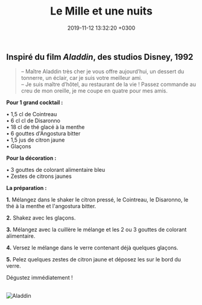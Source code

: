 ﻿---
layout: post
title: Le Mille et une nuits
date: 2019-11-12 13:32:20 +0300
description: You’ll find this post in your `_posts` directory. Go ahead and edit it and re-build the site to see your changes. # Add post description (optional)
img: milles-et-une-nuit-v1.png # Add image post (optional)
imgmini : milles-et-une-nuit-v1-mini.png
tags: [Aladdin]
author: # Add name author (optional)
---
## Inspiré du film *Aladdin*, des studios Disney, 1992

>&ndash; Maître Aladdin très cher je vous offre aujourd’hui, un dessert du tonnerre, un éclair, car je suis votre meilleur ami. <br>
>&ndash; Je suis maître d’hôtel, au restaurant de la vie ! Passez commande au creu de mon oreille, je me coupe en quatre pour mes amis.<br>

**Pour 1 grand cocktail :**

• 1,5 cl de Cointreau <br>
• 6 cl cl de Disaronno <br>
• 18 cl de thé glacé à la menthe <br>
• 6 gouttes d'Angostura bitter  <br>
• 1,5 jus de citron jaune <br>
• Glaçons <br>

**Pour la décoration :**

• 3 gouttes de colorant alimentaire bleu <br>
• Zestes de citrons jaunes <br>

**La préparation :**
 
**1.** Mélangez dans le shaker le citron pressé, le Cointreau, le Disaronno, le thé à la menthe et l'angostura bitter.

**2.** Shakez avec les glaçons. 

**3.** Mélangez avec la cuillère le mélange et les 2 ou 3 gouttes de colorant alimentaire.

**4.** Versez le mélange dans le verre contenant déjà quelques glaçons. 

**5.** Pelez quelques zestes de citron jaune et déposez les sur le bord du verre. 

Dégustez immédiatement ! <br><br>

![Aladdin]({{site.baseurl}}/assets/img/aladdin2.jpg)
